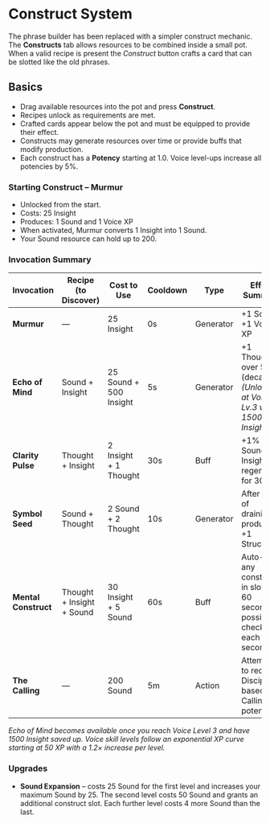 # Construct System

The phrase builder has been replaced with a simpler construct mechanic. The **Constructs** tab allows resources to be combined inside a small pot. When a valid recipe is present the *Construct* button crafts a card that can be slotted like the old phrases.

## Basics

- Drag available resources into the pot and press **Construct**.
- Recipes unlock as requirements are met.
- Crafted cards appear below the pot and must be equipped to provide their effect.
- Constructs may generate resources over time or provide buffs that modify production.
- Each construct has a **Potency** starting at 1.0. Voice level-ups increase all potencies by 5%.

### Starting Construct – Murmur

- Unlocked from the start.
- Costs: 25 Insight
- Produces: 1 Sound and 1 Voice XP
- When activated, Murmur converts 1 Insight into 1 Sound.
- Your Sound resource can hold up to 200.

### Invocation Summary

| Invocation           | Recipe (to Discover)      | Cost to Use           | Cooldown | Type        | Effect Summary                                        |
| -------------------- | ------------------------- | --------------------- | -------- | ----------- | ----------------------------------------------------- |
| **Murmur**           | —                         | 25 Insight            | 0s       | Generator   | +1 Sound, +1 Voice XP                                 |
| **Echo of Mind**     | Sound + Insight           | 25 Sound + 500 Insight | 5s       | Generator   | +1 Thought over 5s (decaying) *(Unlocks at Voice Lv.3 with 1500 Insight)* |
| **Clarity Pulse**    | Thought + Insight         | 2 Insight + 1 Thought | 30s      | Buff        | +1% Sound & Insight regen/sec for 30s                 |
| **Symbol Seed**      | Sound + Thought           | 2 Sound + 2 Thought   | 10s      | Generator   | After 10s of draining, produces +1 Structure          |
| **Mental Construct** | Thought + Insight + Sound | 30 Insight + 5 Sound  | 60s      | Buff        | Auto-cast any construct in slots for 60 seconds if possible, checking each second |
| **The Calling**     | —                         | 200 Sound            | 5m       | Action      | Attempts to recruit a Disciple based on Calling potency |

*Echo of Mind becomes available once you reach Voice Level 3 and have 1500 Insight saved up.*
*Voice skill levels follow an exponential XP curve starting at 50 XP with a 1.2× increase per level.*

### Upgrades

- **Sound Expansion** – costs 25 Sound for the first level and increases your maximum Sound by 25. The second level costs 50 Sound and grants an additional construct slot. Each further level costs 4 more Sound than the last.

